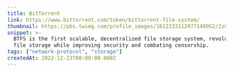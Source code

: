```yaml
---
title: BitTorrent
link: https://www.bittorrent.com/token/bittorrent-file-system/
thumbnail: https://pbs.twimg.com/profile_images/1612333112977149952/2zCqak4k_400x400.png
snippet: >-
  BTFS is the first scalable, decentralized file storage system, revolutionizing
  file storage while improving security and combating censorship.
tags: ["network-protocol", "storage"]
createdAt: 2022-12-23T00:00:00.000Z
---
```

